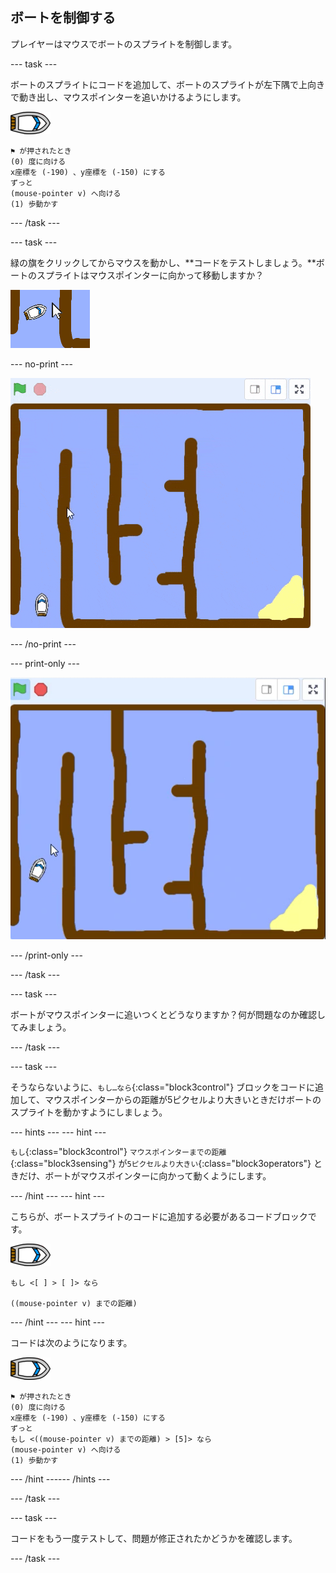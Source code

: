 ## ボートを制御する

プレイヤーはマウスでボートのスプライトを制御します。

--- task ---

ボートのスプライトにコードを追加して、ボートのスプライトが左下隅で上向きで動き出し、マウスポインターを追いかけるようにします。

![ボートのスプライト](images/boat_resize.png)

```blocks3
⚑ が押されたとき
(0) 度に向ける
x座標を (-190) 、y座標を (-150) にする
ずっと 
(mouse-pointer v) へ向ける
(1) 歩動かす
```

--- /task ---

--- task ---

緑の旗をクリックしてからマウスを動かし、**コードをテストしましょう。**ボートのスプライトはマウスポインターに向かって移動しますか？

![スクリーンショット](images/boat-mouse.png)

--- no-print ---

![スクリーンショット](images/boat-pointer-test-anim.gif)

--- /no-print ---

--- print-only ---

![スクリーンショット](images/boat-pointer-test-anim.png)

--- /print-only ---

--- /task ---

--- task ---

ボートがマウスポインターに追いつくとどうなりますか？何が問題なのか確認してみましょう。

--- /task ---

--- task ---

そうならないように、`もし…なら`{:class="block3control"} ブロックをコードに追加して、マウスポインターからの距離が5ピクセルより大きいときだけボートのスプライトを動かすようにしましょう。

--- hints ---
 --- hint ---

`もし`{:class="block3control"} `マウスポインターまでの距離`{:class="block3sensing"} が`5ピクセルより大きい`{:class="block3operators"} ときだけ、ボートがマウスポインターに向かって動くようにします。

--- /hint --- --- hint ---

こちらが、ボートスプライトのコードに追加する必要があるコードブロックです。

![ボートのスプライト](images/boat_resize.png)

```blocks3
もし <[ ] > [ ]> なら

((mouse-pointer v) までの距離)
```

--- /hint --- --- hint ---

コードは次のようになります。

![ボートのスプライト](images/boat_resize.png)

```blocks3
⚑ が押されたとき
(0) 度に向ける
x座標を (-190) 、y座標を (-150) にする
ずっと 
もし <((mouse-pointer v) までの距離) > [5]> なら 
(mouse-pointer v) へ向ける
(1) 歩動かす
```

--- /hint ------ /hints ---

--- /task ---

--- task ---

コードをもう一度テストして、問題が修正されたかどうかを確認します。

--- /task ---
